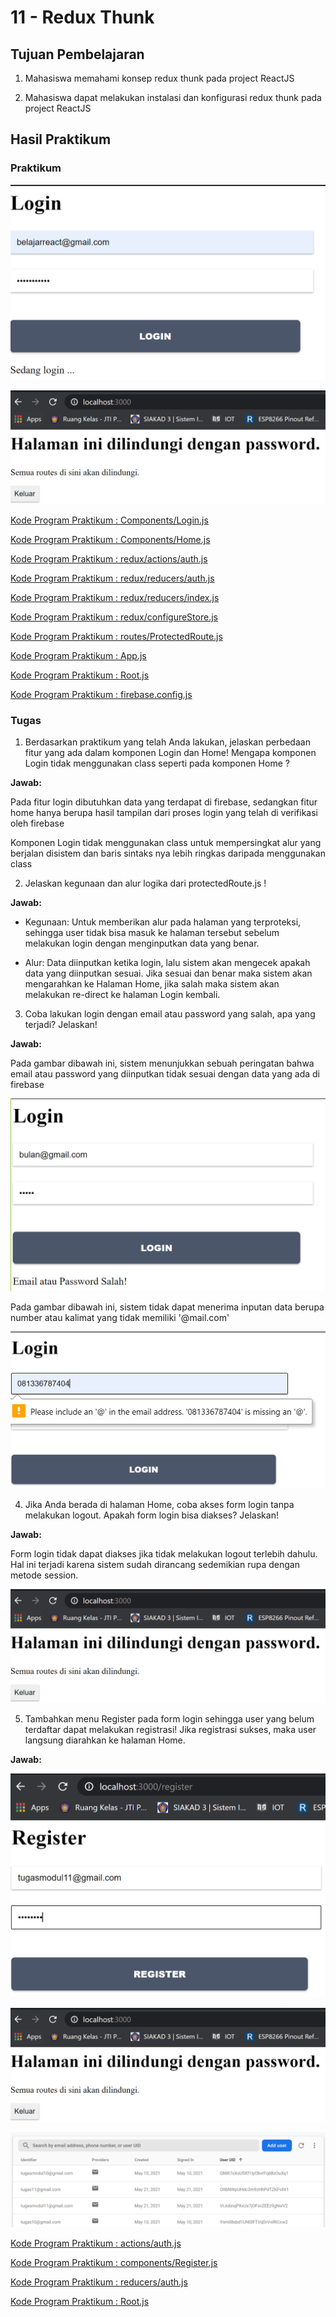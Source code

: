 # 11 - Redux Thunk

## Tujuan Pembelajaran

1. Mahasiswa memahami konsep redux thunk pada project ReactJS

2. Mahasiswa dapat melakukan instalasi dan konfigurasi redux thunk pada project ReactJS

## Hasil Praktikum

### Praktikum

![Hasil Run Praktikum](img/hasil1.png)

![Hasil Run Praktikum](img/hasil2.PNG)

[Kode Program Praktikum : Components/Login.js](../../src/11_Redux_Thunk/praktikum/components/Login.js)

[Kode Program Praktikum : Components/Home.js](../../src/11_Redux_Thunk/praktikum/components/Home.js)

[Kode Program Praktikum : redux/actions/auth.js](../../src/11_Redux_Thunk/praktikum/redux/actions/auth.js)

[Kode Program Praktikum : redux/reducers/auth.js](../../src/11_Redux_Thunk/praktikum/redux/reducers/auth.js)

[Kode Program Praktikum : redux/reducers/index.js](../../src/11_Redux_Thunk/praktikum/redux/reducers/index.js)

[Kode Program Praktikum : redux/configureStore.js](../../src/11_Redux_Thunk/praktikum/redux/configureStore.js)

[Kode Program Praktikum : routes/ProtectedRoute.js](../../src/11_Redux_Thunk/praktikum/routes/ProtectedRoute.js)

[Kode Program Praktikum : App.js](../../src/11_Redux_Thunk/praktikum/App.js)

[Kode Program Praktikum : Root.js](../../src/11_Redux_Thunk/praktikum/Root.js)

[Kode Program Praktikum : firebase.config.js](../../src/11_Redux_Thunk/praktikum/firebase.config.js)

### Tugas

1. Berdasarkan praktikum yang telah Anda lakukan, jelaskan perbedaan fitur yang ada dalam komponen Login dan Home! Mengapa komponen Login tidak menggunakan class seperti pada komponen Home ?

**Jawab:**

Pada fitur login dibutuhkan data yang terdapat di firebase, sedangkan fitur home hanya berupa hasil tampilan dari proses login yang telah di verifikasi oleh firebase

Komponen Login tidak menggunakan class untuk mempersingkat alur yang berjalan disistem dan baris sintaks nya lebih ringkas daripada menggunakan class

2. Jelaskan kegunaan dan alur logika dari protectedRoute.js !

**Jawab:**

- Kegunaan: Untuk memberikan alur pada halaman yang terproteksi, sehingga user tidak bisa masuk ke halaman tersebut sebelum melakukan login dengan menginputkan data yang benar.

- Alur: Data diinputkan ketika login, lalu sistem akan mengecek apakah data yang diinputkan sesuai. Jika sesuai dan benar maka sistem akan mengarahkan ke Halaman Home, jika salah maka sistem akan melakukan re-direct ke halaman Login kembali.

3. Coba lakukan login dengan email atau password yang salah, apa yang terjadi? Jelaskan!

**Jawab:**

Pada gambar dibawah ini, sistem menunjukkan sebuah peringatan bahwa email atau password yang diinputkan tidak sesuai dengan data yang ada di firebase

![Hasil Run Praktikum](img/tugas1.PNG)

Pada gambar dibawah ini, sistem tidak dapat menerima inputan data berupa number atau kalimat yang tidak memiliki '@mail.com'

![Hasil Run Praktikum](img/tugas2.PNG)

4. Jika Anda berada di halaman Home, coba akses form login tanpa melakukan logout. Apakah form login bisa diakses? Jelaskan!

**Jawab:**

Form login tidak dapat diakses jika tidak melakukan logout terlebih dahulu. Hal ini terjadi karena sistem sudah dirancang sedemikian rupa dengan metode session.

![Hasil Run Praktikum](img/hasil2.PNG)

5. Tambahkan menu Register pada form login sehingga user yang belum terdaftar dapat melakukan registrasi! Jika registrasi sukses, maka user langsung diarahkan ke halaman Home.

**Jawab:**

![Hasil Run Praktikum](img/tugas3.PNG)

![Hasil Run Praktikum](img/hasil2.PNG)

![Hasil Run Praktikum](img/tugas4.PNG)

[Kode Program Praktikum : actions/auth.js](../../src/11_Redux_Thunk/tugas/actions/auth.js)

[Kode Program Praktikum : components/Register.js](../../src/11_Redux_Thunk/tugas/components/Register.js)

[Kode Program Praktikum : reducers/auth.js](../../src/11_Redux_Thunk/tugas/reducers/auth.js)

[Kode Program Praktikum : Root.js](../../src/11_Redux_Thunk/tugas/Root.js)
